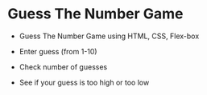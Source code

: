# Guess The Number Game

- Guess The Number Game using HTML, CSS, Flex-box

- Enter guess (from 1-10)

- Check number of guesses

- See if your guess is too high or too low

